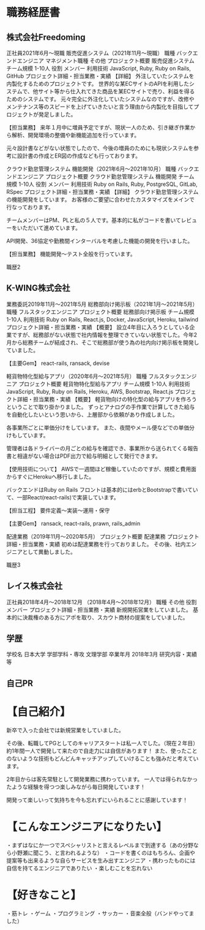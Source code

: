 <h1>職務経歴書</h1>


<h2>株式会社Freedoming</h2>
正社員2021年6月〜現職
販売促進システム（2021年11月〜現職）
職種	バックエンドエンジニア
マネジメント職種	その他
プロジェクト概要	販売促進システム
チーム規模	1-10人
役割	メンバー
利用技術	JavaScript, Ruby, Ruby on Rails, GitHub
プロジェクト詳細・担当業務・実績	【詳細】
外注していたシステムを内製化するためのプロジェクトです。
世界的な某ECサイトのAPIを利用したシステムで、他サイト等から仕入れてきた商品を某ECサイトで売り、利益を得るためのシステムです。
元々完全に外注化していたシステムなのですが、改修やメンテナンス等のスピードを上げていきたいと言う理由から内製化を目指してプロジェクトが発足しました。

【担当業務】
来年１月中に増員予定ですが、現状一人のため、引き継ぎ作業から解析、開発環境の整備や新機能追加を行っています。

元々設計書などがない状態でしたので、今後の増員のためにも現状システムを参考に設計書の作成とER図の作成なども行っております。

クラウド勤怠管理システム 機能開発（2021年6月〜2021年10月）
職種	バックエンドエンジニア
プロジェクト概要	クラウド勤怠管理システム 機能開発
チーム規模	1-10人
役割	メンバー
利用技術	Ruby on Rails, Ruby, PostgreSQL, GitLab, RSpec
プロジェクト詳細・担当業務・実績	【詳細】
クラウド勤怠管理システムの機能開発をしています。
お客様のご要望に合わせたカスタマイズをメインで行なっております。

チームメンバーはPM、PLと私の５人です。基本的に私がコードを書いてレビューをいただいて進めています。

API開発、36協定や勤務間インターバルを考慮した機能の開発を行いました。

【担当業務】
機能開発〜テスト全般を行っています。

職歴2
<h2>K-WING株式会社</h2>
業務委託2019年11月〜2021年5月
総務部向け掲示板（2021年1月〜2021年5月）
職種	フルスタックエンジニア
プロジェクト概要	総務部向け掲示板
チーム規模	1-10人
利用技術	Ruby on Rails, React.js, Docker, JavaScript, Heroku, tailwind
プロジェクト詳細・担当業務・実績	【概要】
設立4年目に入ろうとしている企業ですが、総務部がない状態で社内情報を整理できていない状態でした。今年2月から総務チームが結成され、そこで総務部が使う為の社内向け掲示板を開発していました。

【主要Gem】
react-rails, ransack, devise

軽貨物特化型給与アプリ（2020年6月〜2021年5月）
職種	フルスタックエンジニア
プロジェクト概要	軽貨物特化型給与アプリ
チーム規模	1-10人
利用技術	JavaScript, Ruby, Ruby on Rails, Heroku, AWS, Bootstrap, React.js
プロジェクト詳細・担当業務・実績	【概要】
軽貨物向けの特化型の給与アプリを作ろうということで取り掛かりました。
ずっとアナログの手作業で計算してきた給与を自動化したいという思いから、上層部から依頼があり作成しました。

各事業所ごとに単価分けをしています。
また、夜間やメール便などでの単価分けもしています。

管理者は各ドライバーの月ごとの給与を確認でき、事業所から送られてくる報告書と相違がない場合はPDF出力で給与明細として発行できます。


【使用技術について】
AWSで一週間ほど稼働していたのですが、規模と費用面からすぐにHerokuへ移行しました。

バックエンドはRuby on Rails
フロントは基本的にはerbとBootstrapで書いていて、一部React(react-rails)で実装しています。


【担当工程】
要件定義〜実装〜運用・保守

【主要Gem】
ransack, react-rails, prawn, rails_admin

配達業務（2019年11月〜2020年5月）
プロジェクト概要	配達業務
プロジェクト詳細・担当業務・実績	初めは配達業務を行っておりました。
その後、社内エンジニアとして異動しました。

職歴3
<h2>レイス株式会社</h2>
正社員2018年4月〜2018年12月
（2018年4月〜2018年12月）
職種	その他
役割	メンバー
プロジェクト詳細・担当業務・実績	新規開拓営業をしていました。
基本的に決裁権のある方にアポを取り、スカウト商材の提案をしていました。

<h2>学歴</h2>
学校名	日本大学
学部学科・専攻	文理学部
卒業年月	2018年3月
研究内容・実績等


<h2>自己PR</h2>
<h1>【自己紹介】</h1>
新卒で入った会社では新規営業をしていました。

その後、転職してPGとしてのキャリアスタートは私一人でした。（現在２年目）
約1年間一人で開発して来たので自走力には自信があります！
また、使ったことのないような技術もどんどんキャッチアップしていけることも強みだと考えています。

2年目からは客先常駐として開発業務に携わっています。
一人では得られなかったような経験を得つつ楽しみながら毎日開発しています！

開発って楽しいって気持ちを今も忘れずにいられることに感謝しています！


<h1>【こんなエンジニアになりたい】</h1>
・まずはなにか一つでスペシャリストと言えるレベルまで到達する（あの分野なら小野瀬に聞こう、と言われるような）
・コードを書くのはもちろん、企画や提案等も出来るような自らサービスを生み出すエンジニア
・携わったものには自信を持てるエンジニアでありたい
・楽しむことを忘れない


<h1>【好きなこと】</h1>
・筋トレ
・ゲーム
・プログラミング
・サッカー
・音楽全般（バンドやってました）
